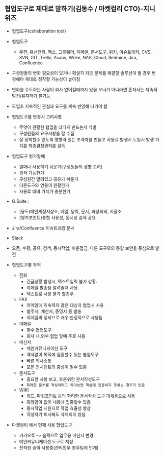협업도구로 제대로 말하기(김동수 / 마켓컬리 CTO)-지니위즈
---

- 협업도구(collaboration tool)

- 협업도구
    - 우편, 유선전화, 팩스, 그룹웨어, 이메일, 문서도구, 위키, 이슈트래커, CVS, SVN, GIT, Trello, Asans, Wrike, NAS, Cloud, Redmine, 
    Jira, Confluence
    

- 구성원들의 변화 필요성이 있거나 확실히 지금 문제를 해결할 솔루션이 될 경우 변경해야 제대로 정착할 가능성이 높아짐
- 변화를 주도하는 사람이 회사 없어질때까지 있을 오너가 아니라면 혼자서는 지속적 발전/유지하기 불가능
- 도입후 지속적인 관심과 요구를 계속 반영해 나가야 함

- 협업도구를 변경시 고려사항
    - 무엇이 원활한 협업을 더디게 만드는지 식별
    - 구성원들의 요구사항을 잘 수집
    - 잘 정착할수 있도록 영향력 있는 조력자를 만들고 사용료 발생시 도입시 발생 가치를 최종결정권자를 설득

- 협업도구 평가할때
    - 얼마나 사용하기 쉬운가(구성원들의 성향 고려)
    - 검색 가능한가
    - 구성원간 열려있고 공유가 쉬운가
    - 다른도구와 연동이 원활한가
    - 사용료 대비 가치가 충분한가

- G.Suite : 
    - (용도)메인계정저상소, 메일, 달력, 문서, 화상회의, 저장소
    - (평가포인트)통합 사용성, 동시성 검색 공요
    
- Jira/Confluence
    이슈트래킹 문서
    
- Slack

- 오픈, 수평, 공유, 검색, 동시작업, 쉬운접금, 다른 도구와의 통합 보안을 중심으로 발전

- 협업도구별 목적
    - 전화 
        - 긴급상황 발생시, 텍스트입력 불가 상황. 
        - 이메일 발송을 알려줄때 사용. 
        - 텍스트로 사용 불가 할경우
    - FAX
        - 이메일에 익숙하지 않은 대상과 협업시 사용
        - 발주서, 계산서, 증명서 등 발송
        - 이메일의 정착으로 매우 한정적으로 사용됨
    - 이메일
        - 필수 협업도구
        - 회사 내,외부 협업 할때 주로 사용
    - 메신저
        - 메인커뮤니케이션 도구
        - 격식없이 목적에 집중할수 있는 협업도구
        - 빠른 의사소통
        - 모든 인시던트의 중심이 될수 있음
    - 문서도구
        - 중요한 사항 보고, 토론위한 문서작성도구
        - `화려한 문서를 작성하려고 하다보면 핵심에 집중하지 못하는 경우가 있음`
    - WIKI
        - 워드, 파워포인트 등의 화려한 문서작성 도구 대체용으로 사용
        - 화려함이 없어 내용에 집중할수 있음
        - 동시작업 지원으로 작업 효율성 향상
        - 작성자가 퇴사해도 삭제되지 않음

- 마켓컬리 에서 현재 사용 협업도구
    - 카카오톡 -> 슬랙으로 업무용 메신저 변경
    - 메인커뮤니케이션 도구로 지정
    - 전직원 슬랙 사용중(관리업무 총무팀에 인계)
    
    